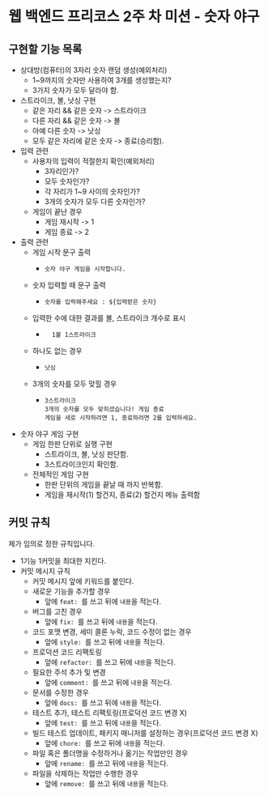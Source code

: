 # 웹 백엔드 프리코스 2주 차 미션 - 숫자 야구

## 구현할 기능 목록
- 상대방(컴퓨터)의 3자리 숫자 랜덤 생성(예외처리)
  - 1~9까지의 숫자만 사용하여 3개를 생성했는지?
  - 3가지 숫자가 모두 달라야 함.
- 스트라이크, 볼, 낫싱 구현
  - 같은 자리 && 같은 숫자 -> 스트라이크
  - 다른 자리 && 같은 숫자 -> 볼
  - 아예 다른 숫자 -> 낫싱
  - 모두 같은 자리에 같은 숫자 -> 종료(승리함).
- 입력 관련 
  - 사용자의 입력이 적절한지 확인(예외처리)
    - 3자리인가?
    - 모두 숫자인가?
    - 각 자리가 1~9 사이의 숫자인가?
    - 3개의 숫자가 모두 다른 숫자인가?
  - 게임이 끝난 경우 
    - 게임 재시작 -> 1
    - 게임 종료 -> 2
- 출력 관련
  - 게임 시작 문구 출력
    - ``` text
      숫자 야구 게임을 시작합니다.
      ```
  - 숫자 입력할 때 문구 출력
    - ``` text
      숫자를 입력해주세요 : ${입력받은 숫자}
      ```
  - 입력한 수에 대한 결과를 볼, 스트라이크 개수로 표시
    - ``` text
        1볼 1스트라이크
      ```
  - 하나도 없는 경우
    - ``` text
      낫싱
      ```
  - 3개의 숫자를 모두 맞힐 경우
    - ``` text
      3스트라이크
      3개의 숫자를 모두 맞히셨습니다! 게임 종료
      게임을 새로 시작하려면 1, 종료하려면 2를 입력하세요.
      ```
- 숫자 야구 게임 구현
  - 게임 한판 단위로 실행 구현
    - 스트라이크, 볼, 낫싱 판단함.
    - 3스트라이크인지 확인함.
  - 전체적인 게임 구현
    - 한판 단위의 게임을 끝날 때 까지 반복함.
    - 게임을 재시작(1) 할건지, 종료(2) 할건지 메뉴 출력함

## 커밋 규칙
제가 임의로 정한 규칙입니다.
- 1기능 1커밋을 최대한 지킨다.
- 커밋 메시지 규칙
  - 커밋 메시지 앞에 키워드를 붙인다.
  - 새로운 기능을 추가할 경우
    - 앞에 `feat: `를 쓰고 뒤에 `내용`을 적는다.
  - 버그를 고친 경우
    - 앞에 `fix: `를 쓰고 뒤에 `내용`을 적는다. 
  - 코드 포맷 변경, 세미 콜론 누락, 코드 수정이 없는 경우
    - 앞에 `style: `를 쓰고 뒤에 `내용`을 적는다.
  - 프로덕션 코드 리팩토링
    - 앞에 `refactor: `를 쓰고 뒤에 `내용`을 적는다.
  - 필요한 주석 추가 및 변경
    - 앞에 `comment: `를 쓰고 뒤에 `내용`을 적는다.
  - 문서를 수정한 경우
    - 앞에 `docs: `를 쓰고 뒤에 `내용`을 적는다. 
  - 테스트 추가, 테스트 리팩토링(프로덕션 코드 변경 X)
    - 앞에 `test: `를 쓰고 뒤에 `내용`을 적는다. 
  - 빌드 테스트 업데이트, 패키지 매니저를 설정하는 경우(프로덕션 코드 변경 X)
    - 앞에 `chore: `를 쓰고 뒤에 `내용`을 적는다. 
  - 파일 혹은 폴더명을 수정하거나 옮기는 작업만인 경우
    - 앞에 `rename: `를 쓰고 뒤에 `내용`을 적는다. 
  - 파일을 삭제하는 작업만 수행한 경우
    - 앞에 `remove: `를 쓰고 뒤에 `내용`을 적는다. 